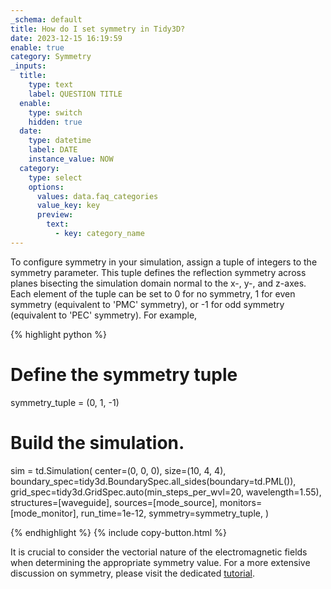 ```yaml
---
_schema: default
title: How do I set symmetry in Tidy3D?
date: 2023-12-15 16:19:59
enable: true
category: Symmetry
_inputs:
  title:
    type: text
    label: QUESTION TITLE
  enable:
    type: switch
    hidden: true
  date:
    type: datetime
    label: DATE
    instance_value: NOW
  category:
    type: select
    options:
      values: data.faq_categories
      value_key: key
      preview:
        text:
          - key: category_name
---
```

To configure symmetry in your simulation, assign a tuple of integers to the symmetry parameter. This tuple defines the reflection symmetry across planes bisecting the simulation domain normal to the x-, y-, and z-axes. Each element of the tuple can be set to 0 for no symmetry, 1 for even symmetry (equivalent to 'PMC' symmetry), or -1 for odd symmetry (equivalent to 'PEC' symmetry). For example,

<div markdown class="code-snippet">{% highlight python %}

# Define the symmetry tuple
symmetry_tuple = (0, 1, -1)

# Build the simulation.
sim = td.Simulation(
    center=(0, 0, 0),
    size=(10, 4, 4),
    boundary_spec=tidy3d.BoundarySpec.all_sides(boundary=td.PML()),
    grid_spec=tidy3d.GridSpec.auto(min_steps_per_wvl=20, wavelength=1.55),
    structures=[waveguide],
    sources=[mode_source],
    monitors=[mode_monitor],
    run_time=1e-12,
    symmetry=symmetry_tuple,
)

{% endhighlight %}
{% include copy-button.html %}
</div>

It is crucial to consider the vectorial nature of the electromagnetic fields when determining the appropriate symmetry value. For a more extensive discussion on symmetry, please visit the dedicated [tutorial](https://www.flexcompute.com/tidy3d/examples/notebooks/Symmetry/).
